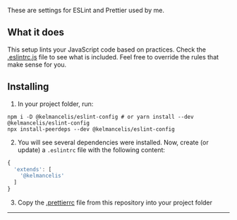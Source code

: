 These are settings for ESLint and Prettier used by me.

## What it does

This setup lints your JavaScript code based on practices. Check the [.eslintrc.js](https://github.com/kelmancelis/eslint-config/blob/main/.eslintrc.js) file to see what is included. Feel free to override the rules that make sense for you.

## Installing

1. In your project folder, run:

```
npm i -D @kelmancelis/eslint-config # or yarn install --dev @kelmancelis/eslint-config
npx install-peerdeps --dev @kelmancelis/eslint-config
```

2. You will see several dependencies were installed. Now, create (or update) a `.eslintrc` file with the following content:

```js
{
  'extends': [
    '@kelmancelis'
  ]
}
```

3. Copy the [.prettierrc](https://github.com/kelmancelis/eslint-config/blob/main/.prettierrc) file from this repository into your project folder

---